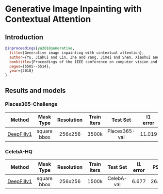 # Generative Image Inpainting with Contextual Attention

## Introduction

<!-- [ALGORITHM] -->

```bibtex
@inproceedings{yu2018generative,
  title={Generative image inpainting with contextual attention},
  author={Yu, Jiahui and Lin, Zhe and Yang, Jimei and Shen, Xiaohui and Lu, Xin and Huang, Thomas S},
  booktitle={Proceedings of the IEEE conference on computer vision and pattern recognition},
  pages={5505--5514},
  year={2018}
}
```

## Results and models

### Places365-Challenge

|                                    Method                                    |  Mask Type  | Resolution | Train Iters |   Test Set    | l1 error |  PSNR  | SSIM  |                                                                                                                           Download                                                                                                                            |
| :--------------------------------------------------------------------------: | :---------: | :--------: | :---------: | :-----------: | :------: | :----: | :---: | :-----------------------------------------------------------------------------------------------------------------------------------------------------------------------------------------------------------------------------------------------------------: |
| [DeepFillv1](/configs/inpainting/deepfillv1/deepfillv1_256x256_8x2_places.py) | square bbox |  256x256   |    3500k    | Places365-val |  11.019  | 23.429 | 0.862 | [model](https://download.openmmlab.com/mmediting/inpainting/deepfillv1/deepfillv1_256x256_8x2_places_20200619-c00a0e21.pth) \| [log](https://download.openmmlab.com/mmediting/inpainting/deepfillv1/deepfillv1_256x256_8x2_places_20200619-c00a0e21.log.json) |

### CelebA-HQ

|                                    Method                                    |  Mask Type  | Resolution | Train Iters |  Test Set  | l1 error |  PSNR  | SSIM  |                                                                                                                           Download                                                                                                                            |
| :--------------------------------------------------------------------------: | :---------: | :--------: | :---------: | :--------: | :------: | :----: | :---: | :-----------------------------------------------------------------------------------------------------------------------------------------------------------------------------------------------------------------------------------------------------------: |
| [DeepFillv1](/configs/inpainting/deepfillv1/deepfillv1_256x256_4x4_celeba.py) | square bbox |  256x256   |    1500k    | CelebA-val |  6.677   | 26.878 | 0.911 | [model](https://download.openmmlab.com/mmediting/inpainting/deepfillv1/deepfillv1_256x256_4x4_celeba_20200619-dd51a855.pth) \| [log](https://download.openmmlab.com/mmediting/inpainting/deepfillv1/deepfillv1_256x256_4x4_celeba_20200619-dd51a855.log.json) |
